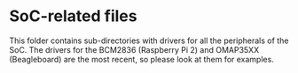 # SoC-related files

This folder contains sub-directories with drivers for all the peripherals of the
SoC. The drivers for the BCM2836 (Raspberry Pi 2) and OMAP35XX (Beagleboard) are
the most recent, so please look at them for examples.
